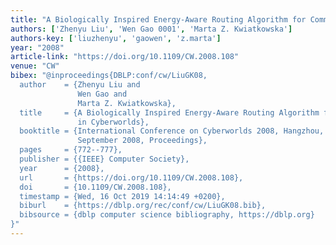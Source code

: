 ```yaml
---
title: "A Biologically Inspired Energy-Aware Routing Algorithm for Communications in Cyberworlds"
authors: ['Zhenyu Liu', 'Wen Gao 0001', 'Marta Z. Kwiatkowska']
authors-key: ['liuzhenyu', 'gaowen', 'z.marta']
year: "2008"
article-link: "https://doi.org/10.1109/CW.2008.108"
venue: "CW"
bibex: "@inproceedings{DBLP:conf/cw/LiuGK08,
  author    = {Zhenyu Liu and
               Wen Gao and
               Marta Z. Kwiatkowska},
  title     = {A Biologically Inspired Energy-Aware Routing Algorithm for Communications
               in Cyberworlds},
  booktitle = {International Conference on Cyberworlds 2008, Hangzhou, China, 22-24
               September 2008, Proceedings},
  pages     = {772--777},
  publisher = {{IEEE} Computer Society},
  year      = {2008},
  url       = {https://doi.org/10.1109/CW.2008.108},
  doi       = {10.1109/CW.2008.108},
  timestamp = {Wed, 16 Oct 2019 14:14:49 +0200},
  biburl    = {https://dblp.org/rec/conf/cw/LiuGK08.bib},
  bibsource = {dblp computer science bibliography, https://dblp.org}
}"
---
```

